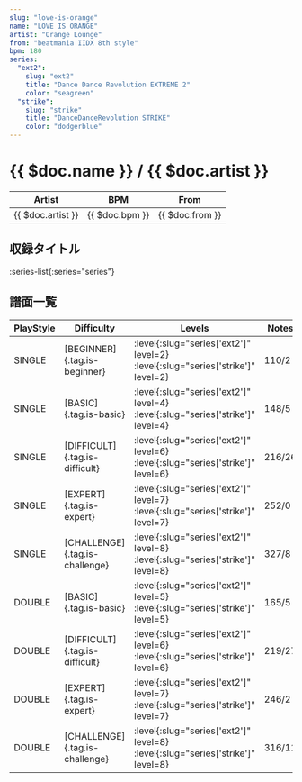 ```yaml
---
slug: "love-is-orange"
name: "LOVE IS ORANGE"
artist: "Orange Lounge"
from: "beatmania IIDX 8th style"
bpm: 180
series:
  "ext2":
    slug: "ext2"
    title: "Dance Dance Revolution EXTREME 2"
    color: "seagreen"
  "strike":
    slug: "strike"
    title: "DanceDanceRevolution STRIKE"
    color: "dodgerblue"
---
```


# {{ $doc.name }} / {{ $doc.artist }}

|Artist|BPM|From|
|------|---|----|
|{{ $doc.artist }}|{{ $doc.bpm }}|{{ $doc.from }}|

## 収録タイトル

:series-list{:series="series"}

## 譜面一覧

|PlayStyle|Difficulty|Levels|Notes|Movie|
|---------|----------|------|-----|-----|
|SINGLE|[BEGINNER]{.tag.is-beginner}|:level{:slug="series['ext2']" level=2} :level{:slug="series['strike']" level=2}|110/2||
|SINGLE|[BASIC]{.tag.is-basic}|:level{:slug="series['ext2']" level=4} :level{:slug="series['strike']" level=4}|148/5||
|SINGLE|[DIFFICULT]{.tag.is-difficult}|:level{:slug="series['ext2']" level=6} :level{:slug="series['strike']" level=6}|216/26||
|SINGLE|[EXPERT]{.tag.is-expert}|:level{:slug="series['ext2']" level=7} :level{:slug="series['strike']" level=7}|252/0||
|SINGLE|[CHALLENGE]{.tag.is-challenge}|:level{:slug="series['ext2']" level=8} :level{:slug="series['strike']" level=8}|327/8||
|DOUBLE|[BASIC]{.tag.is-basic}|:level{:slug="series['ext2']" level=5} :level{:slug="series['strike']" level=5}|165/5||
|DOUBLE|[DIFFICULT]{.tag.is-difficult}|:level{:slug="series['ext2']" level=6} :level{:slug="series['strike']" level=6}|219/27||
|DOUBLE|[EXPERT]{.tag.is-expert}|:level{:slug="series['ext2']" level=7} :level{:slug="series['strike']" level=7}|246/2||
|DOUBLE|[CHALLENGE]{.tag.is-challenge}|:level{:slug="series['ext2']" level=8} :level{:slug="series['strike']" level=8}|316/11||
